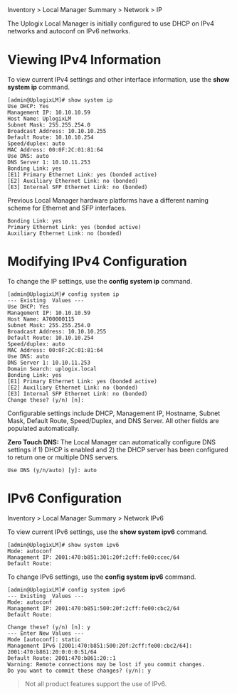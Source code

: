<div class='ucc' />Inventory > Local Manager Summary > Network > IP</div>

The Uplogix Local Manager is initially configured to use DHCP on IPv4 networks and autoconf on IPv6 networks.

# Viewing IPv4 Information

To view current IPv4 settings and other interface information, use the **show system ip** command.

```
[admin@UplogixLM]# show system ip
Use DHCP: Yes
Management IP: 10.10.10.59
Host Name: UplogixLM
Subnet Mask: 255.255.254.0
Broadcast Address: 10.10.10.255
Default Route: 10.10.10.254
Speed/duplex: auto
MAC Address: 00:0F:2C:01:81:64
Use DNS: auto
DNS Server 1: 10.10.11.253
Bonding Link: yes
[E1] Primary Ethernet Link: yes (bonded active)
[E2] Auxiliary Ethernet Link: no (bonded)
[E3] Internal SFP Ethernet Link: no (bonded)
```

Previous Local Manager hardware platforms have a different naming scheme for Ethernet and SFP interfaces.

```
Bonding Link: yes
Primary Ethernet Link: yes (bonded active)
Auxiliary Ethernet Link: no (bonded)
```

# Modifying IPv4 Configuration

To change the IP settings, use the **config system ip** command.

```
[admin@UplogixLM]# config system ip
--- Existing  Values ---
Use DHCP: Yes
Management IP: 10.10.10.59
Host Name: A700000115
Subnet Mask: 255.255.254.0
Broadcast Address: 10.10.10.255
Default Route: 10.10.10.254
Speed/duplex: auto
MAC Address: 00:0F:2C:01:81:64
Use DNS: auto
DNS Server 1: 10.10.11.253
Domain Search: uplogix.local
Bonding Link: yes
[E1] Primary Ethernet Link: yes (bonded active)
[E2] Auxiliary Ethernet Link: no (bonded)
[E3] Internal SFP Ethernet Link: no (bonded)
Change these? (y/n) [n]: 
```

Configurable settings include DHCP, Management IP, Hostname, Subnet Mask, Default Route, Speed/Duplex, and DNS Server. All other fields are populated automatically.

**Zero Touch DNS:** The Local Manager can automatically configure DNS settings if 1) DHCP is enabled and 2) the DHCP server has been configured to return one or multiple DNS servers.

```
Use DNS (y/n/auto) [y]: auto
```

# IPv6 Configuration

<div class='ucc' />Inventory > Local Manager Summary > Network IPv6</div>

To view current IPv6 settings, use the **show system ipv6** command.

```
[admin@UplogixLM]# show system ipv6
Mode: autoconf
Management IP: 2001:470:b851:301:20f:2cff:fe00:ccec/64
Default Route:
```

To change IPv6 settings, use the **config system ipv6** command.

```
[admin@UplogixLM]# config system ipv6
--- Existing  Values ---
Mode: autoconf
Management IP: 2001:470:b851:500:20f:2cff:fe00:cbc2/64
Default Route:

Change these? (y/n) [n]: y
--- Enter New Values ---
Mode [autoconf]: static
Management IPv6 [2001:470:b851:500:20f:2cff:fe00:cbc2/64]: 2001:470:b861:20:0:0:0:51/64
Default Route: 2001:470:b861:20::1
Warning: Remote connections may be lost if you commit changes.
Do you want to commit these changes? (y/n): y
```

> Not all product features support the use of IPv6.